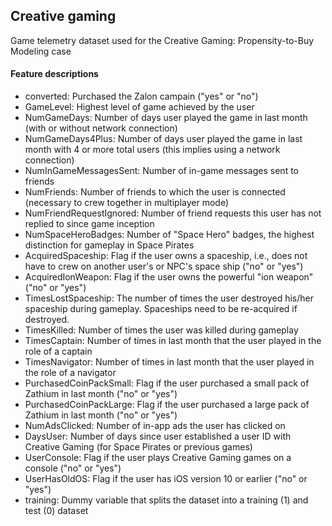 ## Creative gaming

Game telemetry dataset used for the Creative Gaming: Propensity-to-Buy Modeling case

#### Feature descriptions

* converted: Purchased the Zalon campain ("yes" or "no")
* GameLevel: Highest level of game achieved by the user
* NumGameDays: Number of days user played the game in last month (with or without network connection)
* NumGameDays4Plus: Number of days user played the game in last month with 4 or more total users (this implies using a network connection)
* NumInGameMessagesSent: Number of in-game messages sent to friends
* NumFriends: Number of friends to which the user is connected (necessary to crew together in multiplayer mode) 
* NumFriendRequestIgnored: Number of friend requests this user has not replied to since game inception
* NumSpaceHeroBadges: Number of "Space Hero" badges, the highest distinction for gameplay in Space Pirates
* AcquiredSpaceship: Flag if the user owns a spaceship, i.e., does not have to crew on another user's or NPC's space ship ("no" or "yes")
* AcquiredIonWeapon: Flag if the user owns the powerful "ion weapon" ("no" or "yes")
* TimesLostSpaceship: The number of times the user destroyed his/her spaceship during gameplay. Spaceships need to be re-acquired if destroyed.
* TimesKilled: Number of times the user was killed during gameplay
* TimesCaptain: Number of times in last month that the user played in the role of a captain
* TimesNavigator: Number of times in last month that the user played in the role of a navigator
* PurchasedCoinPackSmall: Flag if the user purchased a small pack of Zathium in last month ("no" or "yes")
* PurchasedCoinPackLarge: Flag if the user purchased a large pack of Zathium in last month ("no" or "yes")
* NumAdsClicked: Number of in-app ads the user has clicked on
* DaysUser: Number of days since user established a user ID with Creative Gaming (for Space Pirates or previous games)
* UserConsole: Flag if the user plays Creative Gaming games on a console ("no" or "yes")
* UserHasOldOS: Flag if the user has iOS version 10 or earlier ("no" or "yes")
* training: Dummy variable that splits the dataset into a training (1) and test (0) dataset
